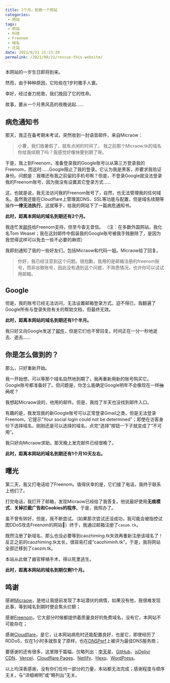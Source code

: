 ```yaml
---
title: 1个月，抢救一个网站
categories:
 - 网站
tags:
 - 网站
 - 科技
 - Freenom
 - 域名
 - 迁站
date: 2021/8/21 21:23:20
permalink: /2021/08/21/rescue-this-website/
---
```


本网站的一岁生日即将到来。

然而，由于种种原因，它险些在1岁时撒手人寰。

幸好，经过奋力抢救，我们挽回了它的性命。

故事，要从一个月黑风高的夜晚说起……

<!-- more -->

## 病危通知书

那天，我正在备考期末考试，突然收到一封语音邮件，来自Micraow：

> 小曹，我们放暑假了，就有点闲的时间了。 我之前那个Micraow.tk的域名你给我续期了吗？我感觉好像快要到期了呀。

于是，我上到Freenom，准备登录我的Google账号以从第三方登录我的Freenom，而这时……Google阻止了我的登录。它认为我是黑客，并要求我验证身份。问题是：我哪还有我之前留的手机号啊？但是，不登录Google就没法登录我的Freenom账号，因为我没有设置其它登录方式……

这，也就是说，我无法访问我的Freenom账号了，自然，也无法管理我的任何域名。虽然我还能在Cloudflare上管理其DNS、SSL等功能与配置，但是域名续期等操作**一律无法执行**。这就等于，给我的网站下了一篇病危通知书。

**此时，距离本网站的域名到期还有2个月。**

我连忙发[邮件](https://email-archives.caozm.tk/freenom-help-me.html)给Freenom支持，但至今杳无音信。
（注：在多数外国网站，我化名Tom Weasel；我在这封邮件中假装我的Google账号被我手贱删除了，是因为我觉得这样可以免去一些不必要的麻烦）

我即刻通知了我的一些好友们，包括Micraow和代码一姐。Micraow给了回复。

> 你好，我已经注意到这个问题。很抱歉，我用的是邮箱注册的freenom账号，而非谷歌账号，因此没有遇到这个问题，不熟悉情况，也许你可以试试用邮箱。

## Google

但是，我的账号已经无法访问，无法设置邮箱登录方式。迫不得已，我翻遍了Google所有与登录失败有关的帮助文档，但最终无效。

**此时，距离本网站的域名到期还有1个半月。**

我只好又向Google发送了[邮件](https://email-archives.caozm.tk/google-help-me.html)，但是它们也不曾回复。时间正在一分一秒地逝去、逝去……

## 你是怎么做到的？

那么，只好重新开始。

我一开始想，可以等那个域名自然地到期了，我再重新用新的账号购买它。Google账号都准备好了。但问题是，你怎么能确定Google明年不会像现在一样~~抽风~~呢？

我想起Micraow说的，他用的邮件。但是，我找了半天也没找到邮件入口。

有趣的是，我发现我的新Google账号可以正常登录Gmail之类，但是无法登录Freenom，它提示"Your social login could not be determined"；即使在访客身份下选择域名，刚刚还是可以选择的域名，点完“选择”按钮一下子就变成了“不可用”。

我只好向Micraow求助。那天晚上发完邮件已经很晚了。

**此时，距离本网站的域名到期还有1个月10天左右。**

## 曙光

第二天，我又打电话给了Freenom。值得庆幸的是，它们接了电话，我终于联系上他们了。

<link rel="stylesheet" href="https://cdn.jsdelivr.net/npm/aplayer@1.10.1/dist/APlayer.min.js">
<div id="aplayer"></div>
<script src="https://cdn.jsdelivr.net/npm/aplayer@1.10.1/dist/APlayer.min.js"></script>

<script type="text/javascript">
const ap = new APlayer({
    container: document.getElementById('aplayer'),
    audio: [{
        name: '我与Freenom通话录音',
        artist: '曹智铭',
        url: 'https://cdn.jsdelivr.net/gh/cao-zhiming/ss-caozhimingtk@0.9.5/audio/Freenom.m4a',
        cover: 'https://cdn.jsdelivr.net/gh/cao-zhiming/ss-caozhimingtk@0.9.5/img/favicon.jpg'
    }]
});
</script>

打完电话，我打开了邮箱，发现Micraow已经给了我答复。他说最好使用**无痕模式**，**关掉拦截广告和Cookies的程序**。于是，我照办了。

虽不曾有转好，但是，我不断尝试。（如果那次尝试还没成功，我可能会被指控试图DDoS攻击Freenom的网站🤣）终于，我通过邮箱注册了```caozm.tk```。

既然注册了新域名，那么也没必要等到caozhiming.tk失效再重新注册该域名了！反正之前的caozhiming.tk太长，很容易打成“caozhiminh.tk”。于是，我将网站全部迁移到了caozm.tk。

本站从此做了器官移植手术，得以死里逃生。

**此时，距离本网站的域名到期仅剩1个月。**

## 鸣谢

感谢[Micraow](https://msblog.ml)，是他让我提前发现了本站潜伏的病情，如果没有他，我很难发现此事，等到域名到期时便会焦头烂额；

感谢[Freenom](https://www.freenom.com/zh/index.html?lang=zh)，它大部分时候都提供着质量良好的免费域名，没有它，本网站不可能存在；

感谢[Cloudflare](https://www.cloudflare.com)，是它，让本网站病危时还能配置良好，也是它，即使经历了RDDoS，仅在1小时多就恢复了原样，也在[DNSPerf](https://dnsperf.com)上被评为最佳DNS服务商；

要感谢的还有很多，这里限于篇幅，仅略列出：[李天星](https://ltx1102.com)、[GitHub](https://github.com)、[jsDelivr CDN](https://cdn.jsdelivr.net)、[Vercel](https://vercel.com)、[Cloudflare Pages](https://pages.cloudflare.com)、[Netlify](https://netlify.com)、[Hexo](https://hexo.io)、[WordPress](https://cn.wordpress.org)。

以上均深表感谢，没有你们任何一部分的力量，本站都无法完成；感谢程度与顺序无关，与“详细阐明”或“略列出”无关。
